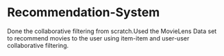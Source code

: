 # Recommendation-System
Done the collaborative filtering from scratch.Used the MovieLens Data set to recommend movies to the user using item-item and
user-user collaborative filtering.
